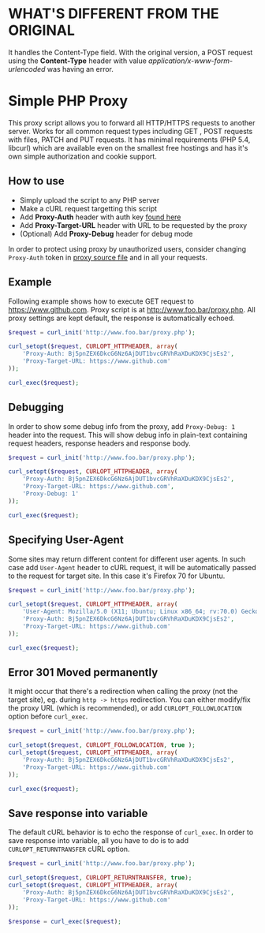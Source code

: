 # WHAT'S DIFFERENT FROM THE ORIGINAL
It handles the Content-Type field.
With the original version, a POST request using the **Content-Type** header with value *application/x-www-form-urlencoded* was having an error.

# Simple PHP Proxy

This proxy script allows you to forward all HTTP/HTTPS requests to another server. Works for all common request types including GET , POST requests with files, PATCH and PUT requests. It has minimal requirements (PHP 5.4, libcurl) which are available even on the smallest free hostings and has it's own simple authorization and cookie support.

## How to use
* Simply upload the script to any PHP server
* Make a cURL request targetting this script
* Add **Proxy-Auth** header with auth key [found here](https://github.com/ZonRobin/php-proxy/blob/master/proxy.php#L27)
* Add **Proxy-Target-URL** header with URL to be requested by the proxy
* (Optional) Add **Proxy-Debug** header for debug mode

In order to protect using proxy by unauthorized users, consider changing `Proxy-Auth` token in [proxy source file](https://github.com/ZonRobin/php-proxy/blob/master/proxy.php#L27) and in all your requests.

## Example
Following example shows how to execute GET request to https://www.github.com. Proxy script is at http://www.foo.bar/proxy.php. All proxy settings are kept default, the response is automatically echoed.

```php
$request = curl_init('http://www.foo.bar/proxy.php');

curl_setopt($request, CURLOPT_HTTPHEADER, array(
    'Proxy-Auth: Bj5pnZEX6DkcG6Nz6AjDUT1bvcGRVhRaXDuKDX9CjsEs2',
    'Proxy-Target-URL: https://www.github.com'
));

curl_exec($request);
```

## Debugging
In order to show some debug info from the proxy, add `Proxy-Debug: 1` header into the request. This will show debug info in plain-text containing request headers, response headers and response body.

```php
$request = curl_init('http://www.foo.bar/proxy.php');

curl_setopt($request, CURLOPT_HTTPHEADER, array(
    'Proxy-Auth: Bj5pnZEX6DkcG6Nz6AjDUT1bvcGRVhRaXDuKDX9CjsEs2',
    'Proxy-Target-URL: https://www.github.com',
    'Proxy-Debug: 1'
));

curl_exec($request);
```

## Specifying User-Agent
Some sites may return different content for different user agents. In such case add `User-Agent` header to cURL request, it will be automatically passed to the request for target site. In this case it's Firefox 70 for Ubuntu.

```php
$request = curl_init('http://www.foo.bar/proxy.php');

curl_setopt($request, CURLOPT_HTTPHEADER, array(
    'User-Agent: Mozilla/5.0 (X11; Ubuntu; Linux x86_64; rv:70.0) Gecko/20100101 Firefox/70.0',
    'Proxy-Auth: Bj5pnZEX6DkcG6Nz6AjDUT1bvcGRVhRaXDuKDX9CjsEs2',
    'Proxy-Target-URL: https://www.github.com'
));

curl_exec($request);
```

## Error 301 Moved permanently
It might occur that there's a redirection when calling the proxy (not the target site), eg. during `http -> https` redirection. You can either modify/fix the proxy URL (which is recommended), or add `CURLOPT_FOLLOWLOCATION` option before `curl_exec`.

```php
$request = curl_init('http://www.foo.bar/proxy.php');

curl_setopt($request, CURLOPT_FOLLOWLOCATION, true );
curl_setopt($request, CURLOPT_HTTPHEADER, array(
    'Proxy-Auth: Bj5pnZEX6DkcG6Nz6AjDUT1bvcGRVhRaXDuKDX9CjsEs2',
    'Proxy-Target-URL: https://www.github.com'
));

curl_exec($request);
```

## Save response into variable
The default cURL behavior is to echo the response of `curl_exec`. In order to save response into variable, all you have to do is to add `CURLOPT_RETURNTRANSFER` cURL option.

```php
$request = curl_init('http://www.foo.bar/proxy.php');

curl_setopt($request, CURLOPT_RETURNTRANSFER, true);
curl_setopt($request, CURLOPT_HTTPHEADER, array(
    'Proxy-Auth: Bj5pnZEX6DkcG6Nz6AjDUT1bvcGRVhRaXDuKDX9CjsEs2',
    'Proxy-Target-URL: https://www.github.com'
));

$response = curl_exec($request);
```
